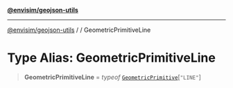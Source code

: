 [**@envisim/geojson-utils**](../../README.md)

---

[@envisim/geojson-utils]() / [](../../README.md) / GeometricPrimitiveLine

# Type Alias: GeometricPrimitiveLine

> **GeometricPrimitiveLine** = _typeof_ [`GeometricPrimitive`](../classes/GeometricPrimitive.md)\[`"LINE"`\]
